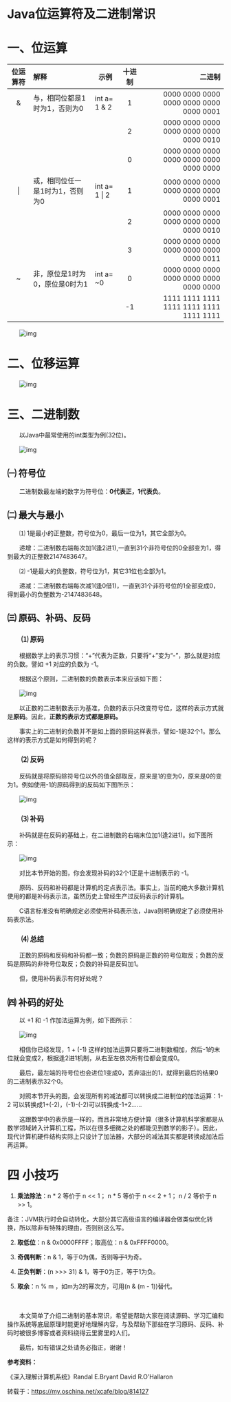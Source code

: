 # Java位运算符及二进制常识

# 一、位运算

| 位运算符 | 解释                            | 示例          | 十进制 |                                  二进制 |
| :------: | :------------------------------ | ------------- | :----: | --------------------------------------: |
|    &     | 与，相同位都是1时为1，否则为0   | int a= 1 & 2  |   1    | 0000 0000 0000 0000 0000 0000 0000 0001 |
|          |                                 |               |   2    | 0000 0000 0000 0000 0000 0000 0000 0010 |
|          |                                 |               |   0    | 0000 0000 0000 0000 0000 0000 0000 0000 |
|    \|    | 或，相同位任一是1时为1，否则为0 | int a= 1 \| 2 |   1    | 0000 0000 0000 0000 0000 0000 0000 0001 |
|          |                                 |               |   2    | 0000 0000 0000 0000 0000 0000 0000 0010 |
|          |                                 |               |   3    | 0000 0000 0000 0000 0000 0000 0000 0011 |
|    ~     | 非，原位是1时为0，原位是0时为1  | int a= ~0     |   0    | 0000 0000 0000 0000 0000 0000 0000 0000 |
|          |                                 |               |   -1   | 1111 1111 1111 1111 1111 1111 1111 1111 |

　　![img](https://static.oschina.net/uploads/img/201612/29081609_ElGt.jpg)

 



# **二、位移运算**

　　![img](https://static.oschina.net/uploads/img/201612/29081609_wD94.jpg)

 



# **三、二进制数**

　　以Java中最常使用的int类型为例(32位)。

　　![img](https://static.oschina.net/uploads/img/201612/29081609_Kzli.jpg)



## **㈠ 符号位**

　　二进制数最左端的数字为符号位：**0代表正，1代表负**。

 



## **㈡ 最大与最小**

　　⑴  1是最小的正整数，符号位为0，最后一位为1，其它全部为0。

　　递增：二进制数右端每次加1(逢2进1),一直到31个非符号位的0全部变为1，得到最大的正整数2147483647。

　　⑵ -1是最大的负整数，符号位为1，其它31位也全部为1。

　　递减：二进制数右端每次减1(逢0借1)，一直到31个非符号位的1全部变成0，得到最小的负整数为-2147483648。

 



## **㈢ 原码、补码、反码**



### 　　**⑴ 原码**

　　根据数学上的表示习惯：“+”代表为正数，只要将“+”变为“-”，那么就是对应的负数。譬如 +1 对应的负数为 -1。

　　根据这个原则，二进制数的负数表示本来应该如下图：

　　![img](https://static.oschina.net/uploads/img/201612/29081609_E8vr.jpg)

　　以正数的二进制数表示为基准，负数的表示只改变符号位，这样的表示方式就是**原码**。因此，**正数的表示方式都是原码。**

　　事实上的二进制的负数并不是如上面的原码这样表示，譬如-1是32个1。那么这样的表示方式是如何得到的呢？



### 　　**⑵ 反码**

　　反码就是将原码除符号位以外的值全部取反，原来是1的变为0，原来是0的变为1。例如使用-1的原码得到的反码如下图所示：

　　![img](https://static.oschina.net/uploads/img/201612/29081609_5uLh.jpg)



### 　　**⑶ 补码**

　　补码就是在反码的基础上，在二进制数的右端末位加1(逢2进1)。如下图所示：

　　![img](https://static.oschina.net/uploads/img/201612/29081609_afoE.jpg)

　　对比本节开始的图，你会发现补码的32个1正是十进制表示的 -1。

　　原码、反码和补码都是计算机的定点表示法。事实上，当前的绝大多数计算机使用的都是补码表示法，虽然历史上曾经生产过反码表示的计算机。

　　C语言标准没有明确规定必须使用补码表示法，Java则明确规定了必须使用补码表示法。



### 　　**⑷ 总结**

　　正数的原码和反码和补码都一致；负数的原码是正数的符号位取反；负数的反码是原码的非符号位取反；负数的补码是反码加1。

　　但，使用补码表示有何好处呢？



## **㈣ 补码的好处**

　　以 +1 和 -1 作加法运算为例，如下图所示：

　　![img](https://static.oschina.net/uploads/img/201612/29081609_qSqy.jpg)

　　相信你已经发现，1 + (-1) 这样的加法运算只要将二进制数相加，然后-1的末位就会变成2，根据逢2进1机制，从右至左依次所有位都会变成0。

　　最后，最左端的符号位也会进位1变成0，丢弃溢出的1，就得到最后的结果0的二进制表示32个0。

　　对照本节开头的图，会发现所有的减法都可以转换成二进制位的加法运算：1-2 可以转换成1+(-2)，(-1)-(-2)可以转换成-1+2……

　　这跟数学中的表示是一样的，而且非常地方便计算（很多计算机科学家都是从数学领域转入计算机工程，所以在很多细微之处的都能见到数学的影子）。因此，现代计算机硬件结构实际上只设计了加法器，大部分的减法其实都是转换成加法后再运算。

 



# **四 小技巧**

1.  **乘法除法**：n * 2 等价于 n << 1； n * 5 等价于 n << 2 + 1； n / 2 等价于 n >> 1。

   备注：JVM执行时会自动转化，大部分其它高级语言的编译器会做类似优化转换，所以除非有特殊的理由，否则别这么写。

2.  **取低位**：n & 0x0000FFFF；取高位：n & 0xFFFF0000。

3. **奇偶判断**：n & 1，等于0为偶，否则~~等于1~~为奇。

4. **正负判断**：(n >>> 31) & 1，等于0为正，等于1为负。

5. **取余**：n % m ，如m为2的幂次方，可用(n & (m - 1))替代。

　

　　本文简单了介绍二进制的基本常识，希望能帮助大家在阅读源码、学习汇编和操作系统等底层原理时能更好地理解内容，与及帮助下那些在学习原码、反码、补码时被很多博客或者资料绕得云里雾里的人们。

　　最后，如有错误之处请务必指正，谢谢！

 

**参考资料：**

 《深入理解计算机系统》Randal E.Bryant  David R.O’Hallaron



转载于：https://my.oschina.net/xcafe/blog/814127